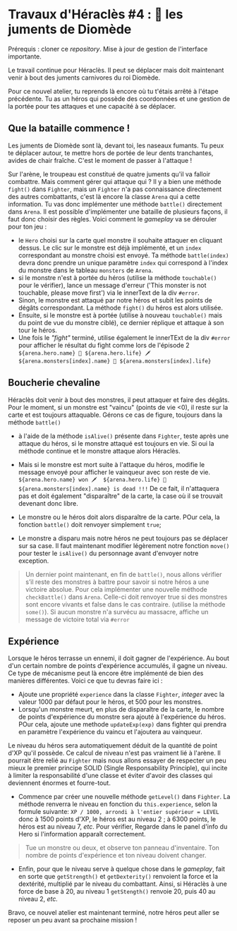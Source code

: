 # Travaux d'Héraclès #4 : 🐴 les juments de Diomède

Prérequis : cloner ce _repository_. Mise à jour de gestion de l'interface importante.

Le travail continue pour Héraclès. Il peut se déplacer mais doit maintenant venir à bout des juments carnivores du roi Diomède.

Pour ce nouvel atelier, tu reprends là encore où tu t'étais arrêté à l'étape précédente. Tu as un héros qui possède des coordonnées et une gestion de la portée pour tes attaques et une capacité à se déplacer.

## Que la bataille commence !

Les juments de Diomède sont là, devant toi, les naseaux fumants. Tu peux te déplacer autour, te mettre hors de portée de leur dents tranchantes, avides de chair fraîche. C'est le moment de passer à l'attaque !

Sur l'arène, le troupeau est constitué de quatre juments qu'il va falloir combattre. Mais comment gérer qui attaque qui ? Il y a bien une méthode `fight()` dans `Fighter`, mais un `Fighter` n'a pas connaissance directement des autres combattants, c'est là encore la classe `Arena` qui a cette information. Tu vas donc implémenter une méthode `battle()` directement dans `Arena`. Il est possible d'implémenter une bataille de plusieurs façons, il faut donc choisir des règles. Voici comment le _gameplay_ va se dérouler pour ton jeu :

- le `Hero` choisi sur la carte quel monstre il souhaite attaquer en cliquant dessus. Le clic sur le monstre est déjà implémenté, et un `index` correspondant au monstre choisi est envoyé. Ta méthode `battle(index)` devra donc prendre un unique paramètre `index` qui correspond à l'index du monstre dans le tableau `monsters` de `Arena`.
- si le monstre n'est à portée du héros (utilise la méthode `touchable()` pour le vérifier), lance un message d'erreur ('This monster is not touchable, please move first') via le innerText de la div `#error`.
- Sinon, le monstre est attaqué par notre héros et subit les points de dégâts correspondant. La méthode `fight()` du héros est alors utilisée.
- Ensuite, si le monstre est à portée (utilise à nouveau `touchable()` mais du point de vue du monstre ciblé), ce dernier réplique et attaque à son tour le héros.
- Une fois le _"fight"_ terminé, utilise également le innerTExt de la div `#error` pour afficher le résultat du fight comme lors de l'épisode 2
  `${arena.hero.name} 💙 ${arena.hero.life} 🗡️  ${arena.monsters[index].name} 💙 ${arena.monsters[index].life}`

## Boucherie chevaline

Héraclès doit venir à bout des monstres, il peut attaquer et faire des dégâts. Pour le moment, si un monstre est "vaincu" (points de vie <0), il reste sur la carte et est toujours attaquable. Gérons ce cas de figure, toujours dans la méthode `battle()`

- à l'aide de la méthode `isAlive()` présente dans `Fighter`, teste après une attaque du héros, si le monstre attaqué est toujours en vie. Si oui la méthode continue et le monstre attaque alors Héraclès.
- Mais si le monstre est mort suite à l'attaque du héros, modifie le message envoyé pour afficher le vainqueur avec son reste de vie.
  ` ${arena.hero.name} won 🗡️  ${arena.hero.life} 💙 ${arena.monsters[index].name} is dead !!!`
  De ce fait, il n'attaquera pas et doit également "disparaître" de la carte, la case où il se trouvait devenant donc libre.

- Le monstre ou le héros doit alors disparaître de la carte. POur cela, la fonction `battle()` doit renvoyer simplement `true`;

- Le monstre a disparu mais notre héros ne peut toujours pas se déplacer sur sa case. Il faut maintenant modifier légèrement notre fonction `move()` pour tester le `isAlive()` du personnage avant d'envoyer notre exception.

> Un dernier point maintenant, en fin de `battle()`, nous allons vérifier s’il reste des monstres à battre pour savoir si notre héros a une victoire absolue. Pour cela implémenter une nouvelle méthode `checkBattle()` dans `Arena`. Celle-ci doit renvoyer true si des monstres sont encore vivants et false dans le cas contraire. (utilise la méthode `some()`). Si aucun monstre n'a survécu au massacre, affiche un message de victoire total via `#error`

## Expérience

Lorsque le héros terrasse un ennemi, il doit gagner de l'expérience. Au bout d'un certain nombre de points d'expérience accumulés, il gagne un niveau. Ce type de mécanisme peut là encore être implémenté de bien des manières différentes. Voici ce que tu devras faire ici :

- Ajoute une propriété `experience` dans la classe `Fighter`, _integer_ avec la valeur 1000 par défaut pour le héros, et 500 pour les monstres.
- Lorsqu'un monstre meurt, en plus de disparaître de la carte, le nombre de points d'expérience du monstre sera ajouté à l'expérience du héros. POur cela, ajoute une methode `updateExp(exp)` dans fighter qui prendra en paramètre l'expérience du vaincu et l'ajoutera au vainqueur.

Le niveau du héros sera automatiquement déduit de la quantité de point d'XP qu'il possède. Ce calcul de niveau n'est pas vraiment lié à l'arène. Il pourrait être relié au `Fighter` mais nous allons essayer de respecter un peu mieux le premier principe SOLID (Single Responsability Principle), qui incite à limiter la responsabilité d'une classe et éviter d'avoir des classes qui deviennent énormes et fourre-tout.

- Commence par créer une nouvelle méthode `getLevel()` dans `Fighter`. La méthode renverra le niveau en fonction du `this.experience`, selon la formule suivante: `XP / 1000, arrondi à l'entier supérieur = LEVEL ` donc à 1500 points d'XP, le héros est au niveau 2 ; à 6300 points, le héros est au niveau 7, _etc_.
  Pour vérifier, Regarde dans le panel d'info du Hero si l'information apparaît correctement.

> Tue un monstre ou deux, et observe ton panneau d'inventaire. Ton nombre de points d'expérience et ton niveau doivent changer.

- Enfin, pour que le niveau serve à quelque chose dans le _gameplay_, fait en sorte que `getStrength()` et `getDexterity()` renvoient la force et la dextérité, multiplié par le niveau du combattant. Ainsi, si Héraclès à une force de base à 20, au niveau 1 `getStength()` renvoie 20, puis 40 au niveau 2, _etc._

Bravo, ce nouvel atelier est maintenant terminé, notre héros peut aller se reposer un peu avant sa prochaine mission !

